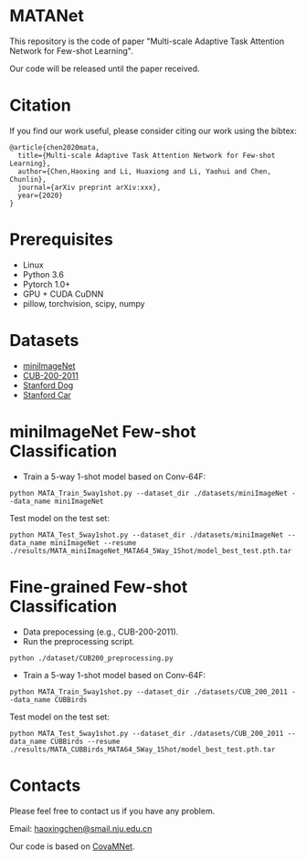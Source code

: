 # MATANet
This repository is the code of paper "Multi-scale Adaptive Task Attention Network for Few-shot Learning".

Our code will be released until the paper received.

# Citation
If you find our work useful, please consider citing our work using the bibtex:
```
@article{chen2020mata,
  title={Multi-scale Adaptive Task Attention Network for Few-shot Learning},  
  author={Chen,Haoxing and Li, Huaxiong and Li, Yaohui and Chen, Chunlin},  
  journal={arXiv preprint arXiv:xxx},  
  year={2020}
}
```

# Prerequisites
* Linux
* Python 3.6
* Pytorch 1.0+
* GPU + CUDA CuDNN
* pillow, torchvision, scipy, numpy

# Datasets
* [miniImageNet](https://drive.google.com/file/d/1fUBrpv8iutYwdL4xE1rX_R9ef6tyncX9/view)
* [CUB-200-2011](http://www.vision.caltech.edu/visipedia/CUB-200-2011.html)
* [Stanford Dog](http://vision.stanford.edu/aditya86/ImageNetDogs/)
* [Stanford Car](https://ai.stanford.edu/~jkrause/cars/car_dataset.html)

# miniImageNet Few-shot Classification
* Train a 5-way 1-shot model based on Conv-64F:
```
python MATA_Train_5way1shot.py --dataset_dir ./datasets/miniImageNet --data_name miniImageNet
```
Test model on the test set:
```
python MATA_Test_5way1shot.py --dataset_dir ./datasets/miniImageNet --data_name miniImageNet --resume ./results/MATA_miniImageNet_MATA64_5Way_1Shot/model_best_test.pth.tar 
```
# Fine-grained Few-shot Classification
* Data prepocessing (e.g., CUB-200-2011).
* Run the preprocessing script.
```
python ./dataset/CUB200_preprocessing.py
```
* Train a 5-way 1-shot model based on Conv-64F:
```
python MATA_Train_5way1shot.py --dataset_dir ./datasets/CUB_200_2011 --data_name CUBBirds
```
Test model on the test set:
```
python MATA_Test_5way1shot.py --dataset_dir ./datasets/CUB_200_2011 --data_name CUBBirds --resume ./results/MATA_CUBBirds_MATA64_5Way_1Shot/model_best_test.pth.tar 
```
# Contacts
Please feel free to contact us if you have any problem.

Email: haoxingchen@smail.nju.edu.cn


Our code is based on [CovaMNet](https://github.com/WenbinLee/CovaMNet).

